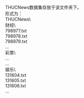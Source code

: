 THUCNews数据集存放于该文件夹下。  
形式为：  
THUCNews\  
     财经\  
         798977.txt  
         798978.txt  
         798979.txt  
         ...  
     彩票\  
         ...  
     ...  
     娱乐\  
         131604.txt  
         131605.txt  
         131606.txt  
         ...
